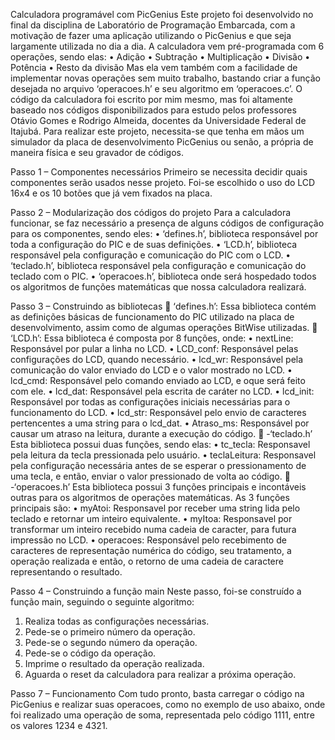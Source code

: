 Calculadora programável com PicGenius
Este projeto foi desenvolvido no final da disciplina de Laboratório de Programação Embarcada, com a motivação de fazer uma aplicação utilizando o PicGenius e que seja largamente utilizada no dia a dia.
A calculadora vem pré-programada com 6 operações, sendo elas:
•	Adição
•	Subtração
•	Multiplicação
•	Divisão
•	Potência
•	Resto da divisão
Mas ela vem também com a facilidade de implementar novas operações sem muito trabalho, bastando criar a função desejada no arquivo ‘operacoes.h’ e seu algoritmo em ‘operacoes.c’.
O código da calculadora foi escrito por mim mesmo, mas foi altamente baseado nos códigos disponibilizados para estudo pelos professores Otávio Gomes e Rodrigo Almeida, docentes da Universidade Federal de Itajubá.
Para realizar este projeto, necessita-se que tenha em mãos um simulador da placa de desenvolvimento PicGenius ou senão, a própria de maneira física e seu gravador de códigos.

Passo 1 – Componentes necessários
Primeiro se necessita decidir quais componentes serão usados nesse projeto. Foi-se escolhido o uso do LCD 16x4 e os 10 botões que já vem fixados na placa. 

Passo 2 – Modularização dos códigos do projeto
Para a calculadora funcionar, se faz necessário a presença de alguns códigos de configuração para os componentes, sendo eles:
•	‘defines.h’, biblioteca responsável por toda a configuração do PIC e de suas definições.
•	‘LCD.h’, biblioteca responsável pela configuração e comunicação do PIC com o LCD.
•	‘teclado.h’, biblioteca responsável pela configuração e comunicação do teclado com o PIC.
•	‘operacoes.h’, biblioteca onde será hospedado todos os algoritmos de funções matemáticas que nossa calculadora realizará.



Passo 3 – Construindo as bibliotecas
	‘defines.h’:
Essa biblioteca contém as definições básicas de funcionamento do PIC utilizado na placa de desenvolvimento, assim como de algumas operações BitWise utilizadas.
	‘LCD.h’:
Essa biblioteca é composta por 8 funções, onde:
•	nextLine: Responsável por pular a linha no LCD.
•	LCD_conf: Responsável pelas configurações do LCD, quando necessário.
•	lcd_wr: Responsável pela comunicação do valor enviado do LCD e o valor mostrado no LCD.
•	lcd_cmd: Responsável pelo comando enviado ao LCD, e oque será feito com ele.
•	lcd_dat: Responsável pela escrita de caráter no LCD.
•	lcd_init: Responsável por todas as configurações iniciais necessárias para o funcionamento do LCD.
•	lcd_str: Responsável pelo envio de caracteres pertencentes a uma string para o lcd_dat.
•	Atraso_ms: Responsável por causar um atraso na leitura, durante a execução do código.
	-‘teclado.h’
Esta biblioteca possui duas funções, sendo elas:
•	tc_tecla: Responsavel pela leitura da tecla pressionada pelo usuário.
•	teclaLeitura: Responsavel pela configuração necessária antes de se esperar o pressionamento de uma tecla, e então, enviar o valor pressionado de volta ao código.
	-‘operacoes.h’
Esta biblioteca possui 3 funções principais e incontáveis outras para os algoritmos de operações matemáticas. As 3 funções principais são:
•	myAtoi: Responsavel por receber uma string lida pelo teclado e retornar um inteiro equivalente.
•	myItoa: Responsavel por transformar um inteiro recebido numa cadeia de caracter, para futura impressão no LCD.
•	operacoes: Responsável pelo recebimento de caracteres de representação numérica do código, seu tratamento, a operação realizada e então, o retorno de uma cadeia de caractere representando o resultado.





Passo 4 – Construindo a função main
Neste passo, foi-se construído a função main, seguindo o seguinte algoritmo:
1.	Realiza todas as configurações necessárias.
2.	Pede-se o primeiro número da operação.
3.	Pede-se o segundo número da operação.
4.	Pede-se o código da operação.
5.	Imprime o resultado da operação realizada.
6.	Aguarda o reset da calculadora para realizar a próxima operação.

Passo 7 – Funcionamento
Com tudo pronto, basta carregar o código na PicGenius e realizar suas operacoes, como no exemplo de uso abaixo, onde foi realizado uma operação de soma, representada pelo código 1111, entre os valores 1234 e 4321.
 
